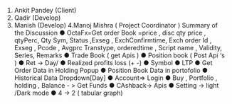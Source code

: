 
1. Ankit Pandey (Client)
2. Qadir (Develop)
3. Manish (Develop)
4.Manoj Mishra ( Project Coordinator )
Summary of the Discussion
● OctaFx=Get order Book =price , disc qty price , qtyPerc, Qty
Sym, Status ,Exseg , ExchConfirmtime, Exch order Id , Exseg ,
Pcode , Avgprc Transtype, orderedtime , Script name , Validity,
Series, Remarks
● Trade Book ( get Apis )
● Position book ( Post Api ‘s )
● Ret -> Day/
● Realized profits loss (+ -)
● Symbol
● LTP
● Get Order Data in Holding Popup
● Position Book Data in portofolio
● Historical Data Dropdown[Day]
● Account=> Login
● Buy , Portfolio , holding , Balance - > Get Funds
● CAshback-> Apis
● Setting -> light /Dark mode
● 4 -> 2 ( tabular graph)
